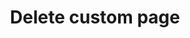 ---
title: Delete custom page
excerpt: Delete the custom page with this slug.
api:
  file: readme-api.json
  operationId: deleteCustomPage
hidden: false
---